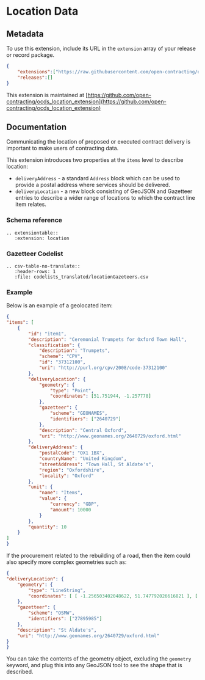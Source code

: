 # Location Data

## Metadata

To use this extension, include its URL in the ```extension``` array of your release or record package.

```json
{
    "extensions":["https://raw.githubusercontent.com/open-contracting/ocds_location_extension/v1.1/extension.json"],
    "releases":[]
}
```

This extension is maintained at [https://github.com/open-contracting/ocds_location_extension](https://github.com/open-contracting/ocds_location_extension)

## Documentation

Communicating the location of proposed or executed contract delivery is important to make users of contracting data.

This extension introduces two properties at the ```items``` level to describe location:

* ```deliveryAddress``` - a standard ```Address``` block which can be used to provide a postal address where services should be delivered.
* ```deliveryLocation``` - a new block consisting of GeoJSON and Gazetteer entries to describe a wider range of locations to which the contract line item relates.

### Schema reference

```eval_rst
.. extensiontable::
   :extension: location
```

### Gazetteer Codelist

```eval_rst
.. csv-table-no-translate::
   :header-rows: 1
   :file: codelists_translated/locationGazeteers.csv
```

### Example

Below is an example of a geolocated item:

```json
{
"items": [
    {
        "id": "item1",
        "description": "Ceremonial Trumpets for Oxford Town Hall",
        "classification": {
            "description": "Trumpets",
            "scheme": "CPV",
            "id": "37312100",
            "uri": "http://purl.org/cpv/2008/code-37312100"
        },
        "deliveryLocation": {
            "geometry": {
                "type": "Point",
                "coordinates": [51.751944, -1.257778]
            },
            "gazetteer": {
                "scheme": "GEONAMES",
                "identifiers": ["2640729"]
            },
            "description": "Central Oxford",
            "uri": "http://www.geonames.org/2640729/oxford.html"
        },
        "deliveryAddress": {
            "postalCode": "OX1 1BX",
            "countryName": "United Kingdom",
            "streetAddress": "Town Hall, St Aldate's",
            "region": "Oxfordshire",
            "locality": "Oxford"
        },
        "unit": {
            "name": "Items",
            "value": {
                "currency": "GBP",
                "amount": 10000
            }
        },
        "quantity": 10
    }
]
}
```

If the procurement related to the rebuilding of a road, then the item could also specify more complex geometries such as:

```json
{
"deliveryLocation": {
    "geometry": {
        "type": "LineString",
        "coordinates": [ [ -1.256503402048622, 51.747792026616821 ], [ -1.256477837243949, 51.747500168748303 ], [ -1.256466773131763, 51.747365723021403 ], [ -1.256471969911729, 51.747246699996332 ], [ -1.256481860557471, 51.747182243160943 ], [ -1.256497618535434, 51.747079648666102 ] ]
    },
    "gazetteer": {
        "scheme": "OSMW",
        "identifiers": ["27895985"]
    },
    "description": "St Aldate's",
    "uri": "http://www.geonames.org/2640729/oxford.html"
}
}
```

You can take the contents of the geometry object, excluding the ```geometry``` keyword, and plug this into any GeoJSON tool to see the shape that is described.
